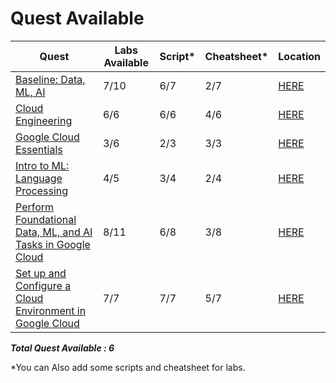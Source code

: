 # Quest Available

| Quest | Labs Available | Script* | Cheatsheet* | Location |
| ----- | -------------- | ------- | ----------- | -------- |
| [Baseline: Data, ML, AI](https://www.qwiklabs.com/quests/34)  | 7/10 | 6/7 | 2/7 | [HERE](Baseline%3A%20Data%2C%20ML%2C%20AI) |
| [Cloud Engineering](https://www.qwiklabs.com/quests/66) | 6/6 | 6/6 | 4/6 | [HERE](Cloud%20Engineering) |
| [Google Cloud Essentials](https://www.qwiklabs.com/quests/23) | 3/6 | 2/3 | 3/3 | [HERE](Google%20Cloud%20Essentials) |
| [Intro to ML: Language Processing](https://www.qwiklabs.com/quests/82) | 4/5 | 3/4 | 2/4 | [HERE](Intro%20to%20ML%3A%20Language%20Processing) |
| [Perform Foundational Data, ML, and AI Tasks in Google Cloud](https://www.qwiklabs.com/quests/117) | 8/11 | 6/8 | 3/8 | [HERE](Perform%20Foundational%20Data%2C%20ML%2C%20and%20AI%20Tasks%20in%20Google%20Cloud) |
| [Set up and Configure a Cloud Environment in Google Cloud](https://www.qwiklabs.com/quests/119) | 7/7 | 7/7 | 5/7 | [HERE](Set%20up%20and%20Configure%20a%20Cloud%20Environment%20in%20Google%20Cloud) |

***Total Quest Available : 6***

*You can Also add some scripts and cheatsheet for labs.